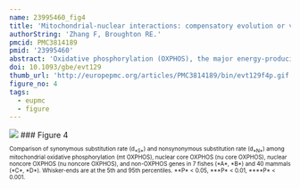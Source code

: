 ```yaml
---
name: 23995460_fig4
title: 'Mitochondrial-nuclear interactions: compensatory evolution or variable functional constraint among vertebrate oxidative phosphorylation genes?'
authorString: 'Zhang F, Broughton RE.'
pmcid: PMC3814189
pmid: '23995460'
abstract: 'Oxidative phosphorylation (OXPHOS), the major energy-producing pathway in aerobic organisms, includes protein subunits encoded by both mitochondrial (mt) and nuclear (nu) genomes. How these independent genomes have coevolved is a long-standing question in evolutionary biology. Although mt genes evolve faster than most nu genes, maintenance of OXPHOS structural stability and functional efficiency may involve correlated evolution of mt and nu OXPHOS genes. The nu OXPHOS genes might be predicted to exhibit accelerated evolutionary rates to accommodate the elevated substitution rates of mt OXPHOS subunits with which they interact. Evolutionary rates of nu OXPHOS genes should, therefore, be higher than that of nu genes that are not involved in OXPHOS (nu non-OXPHOS). We tested the compensatory evolution hypothesis by comparing the evolutionary rates (synonymous substitution rate dS and nonsynonymous substitution rate dN) among 13 mt OXPHOS genes, 60 nu OXPHOS genes, and 77 nu non-OXPHOS genes in vertebrates (7 fish and 40 mammal species). The results from a combined analysis of all OXPHOS subunits fit the predictions of the hypothesis. However, results from two OXPHOS complexes did not fit this pattern when analyzed separately. We found that the d(N) of nu OXPHOS genes for "core" subunits (those involved in the major catalytic activity) was lower than that of "noncore" subunits, whereas there was no significant difference in d(N) between genes for nu non-OXPHOS and core subunits. This latter finding suggests that compensatory changes play a minor role in the evolution of OXPHOS genes and that the observed accelerated nu substitution rates are due largely to reduced functional constraint on noncore subunits.'
doi: 10.1093/gbe/evt129
thumb_url: 'http://europepmc.org/articles/PMC3814189/bin/evt129f4p.gif'
figure_no: 4
tags:
  - eupmc
  - figure
---
```

<img src='http://europepmc.org/articles/PMC3814189/bin/evt129f4p.jpg' style='max-height: 300px'>
### Figure 4
<p style='font-size: 10px;'>Comparison of synonymous substitution rate (d<sub>*S*</sub>) and nonsynonymous substitution rate (d<sub>*N*</sub>) among mitochondrial oxidative phosphorylation (mt OXPHOS), nuclear core OXPHOS (nu core OXPHOS), nuclear noncore OXPHOS (nu noncore OXPHOS), and non-OXPHOS genes in 7 fishes (*A*, *B*) and 40 mammals (*C*, *D*). Whisker-ends are at the 5th and 95th percentiles. **P* &lt; 0.05, ***P* &lt; 0.01, ****P* &lt; 0.001.</p>